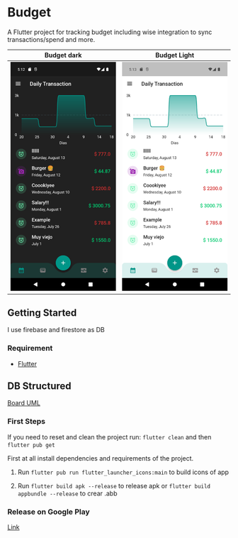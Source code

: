 # Budget

A Flutter project for tracking budget including wise integration to sync transactions/spend and more.

Budget dark             |  Budget Light
:-------------------------:|:-------------------------:
![](README/screenshot_dark.png?raw=true "Dark Theme")  |  ![](README/screenshot_light.png?raw=true "Light Theme")

## Getting Started

I use firebase and firestore as DB

### Requirement

- [Flutter](https://docs.flutter.dev/get-started/install)


## DB Structured

[Board UML](https://miro.com/app/board/uXjVOlCWOFU=/?share_link_id=604302253564)

### First Steps

If you need to reset and clean the project run: `flutter clean` and then `flutter pub get`

First at all install dependencies and requirements of the project.

1. Run `flutter pub run flutter_launcher_icons:main` to build icons of app 

2. Run `flutter build apk --release` to release apk or `flutter build appbundle --release` to crear .abb

### Release on Google Play

[Link](https://play.google.com/store/apps/details?id=com.nternouski.budget&pli=1)
